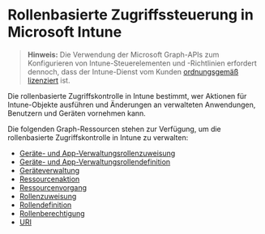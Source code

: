 # <a name="role-based-access-control-in-microsoft-intune"></a>Rollenbasierte Zugriffssteuerung in Microsoft Intune

> **Hinweis:** Die Verwendung der Microsoft Graph-APIs zum Konfigurieren von Intune-Steuerelementen und -Richtlinien erfordert dennoch, dass der Intune-Dienst vom Kunden [ordnungsgemäß lizenziert](https://www.microsoft.com/de-DE/cloud-platform/microsoft-intune-pricing) ist.

Die rollenbasierte Zugriffskontrolle in Intune bestimmt, wer Aktionen für Intune-Objekte ausführen und Änderungen an verwalteten Anwendungen, Benutzern und Geräten vornehmen kann.   

Die folgenden Graph-Ressourcen stehen zur Verfügung, um die rollenbasierte Zugriffskontrolle in Intune zu verwalten:

- [Geräte- und App-Verwaltungsrollenzuweisung](intune_rbac_deviceandappmanagementroleassignment.md)
- [Geräte- und App-Verwaltungsrollendefinition](intune_rbac_deviceandappmanagementroledefinition.md)
- [Geräteverwaltung](intune_rbac_devicemanagement.md)
- [Ressourcenaktion](intune_rbac_resourceaction.md)
- [Ressourcenvorgang](intune_rbac_resourceoperation.md)
- [Rollenzuweisung](intune_rbac_roleassignment.md)
- [Rollendefinition](intune_rbac_roledefinition.md)
- [Rollenberechtigung](intune_rbac_rolepermission.md)
- [URI](intune_rbac_uri.md)
